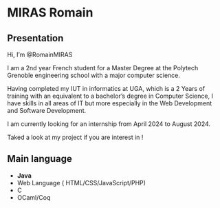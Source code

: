 # MIRAS Romain

## Presentation 

Hi, I’m @RomainMIRAS

I am a 2nd year French student for a Master Degree at the Polytech Grenoble engineering school with a major computer science.

Having completed my IUT in informatics at UGA, which is a 2 Years of training with an equivalent to a bachelor’s degree in Computer Science, I have skills in all areas of IT but more especially in the Web Development and Software Development.

I am currently looking for an internship from April 2024 to August 2024.

Taked a look at my project if you are interest in !  

## Main language 
- **Java**
- Web Language ( HTML/CSS/JavaScript/PHP)
- C
- OCaml/Coq


<!---
RomainMIRAS/RomainMIRAS is a ✨ special ✨ repository because its `README.md` (this file) appears on your GitHub profile.
You can click the Preview link to take a look at your changes.
--->
